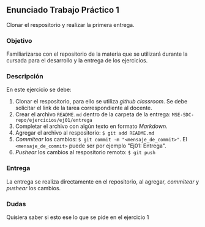 ## Enunciado Trabajo Práctico 1

Clonar el respositorio y realizar la primera entrega.


### Objetivo

Familiarizarse con el repositorio de la materia que se utilizará durante
la cursada para el desarrollo y la entrega de los ejercicios.


### Descripción

En este ejercicio se debe:
1. Clonar el respositorio, para ello se utiliza *github classroom*.
    Se debe solicitar el link de la tarea correspondiente al docente.
2. Crear el archivo `README.md` dentro de la carpeta de la entrega:
    `MSE-SDC-repo/ejercicios/ej01/entrega`
3. Completar el archivo con algún texto en formato *Markdown*.
1. Agregar el archivo al respositorio: `$ git add README.md`
2. *Commitear* los cambios: `$ git commit -m "<mensaje_de_commit>"`.
    El `<mensaje_de_commit>` puede ser por ejemplo "Ej01: Entrega".
3. *Pushear* los cambios al respositorio remoto: `$ git push`


### Entrega

La entrega se realiza directamente en el repositorio, al agregar,
*commitear* y *pushear* los cambios.

### Dudas
Quisiera saber si esto ese lo que se pide en el ejercicio 1


